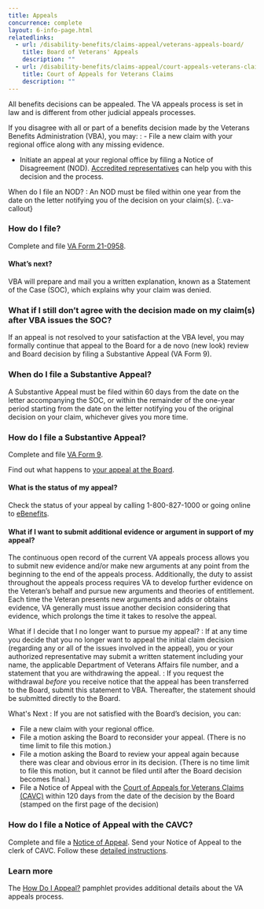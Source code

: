 ```yaml
---
title: Appeals
concurrence: complete
layout: 6-info-page.html
relatedlinks:
  - url: /disability-benefits/claims-appeal/veterans-appeals-board/
    title: Board of Veterans' Appeals
    description: ""
  - url: /disability-benefits/claims-appeal/court-appeals-veterans-claims/
    title: Court of Appeals for Veterans Claims
    description: ""
---
```



All benefits decisions can be appealed. The VA appeals process is set in law and is different from other judicial appeals processes.  

If you disagree with all or part of a benefits decision made by the Veterans Benefits Administration (VBA), you may:
: - File a new claim with your regional office along with any missing evidence.
  - Initiate an appeal at your regional office by filing a Notice of Disagreement (NOD). [Accredited representatives](/disability-benefits/apply-for-benefits/help/index.html) can help you with this decision and the process.

When do I file an NOD?
: An NOD must be filed within one year from the date on the letter notifying you of the decision on your claim(s).
{:.va-callout}

### How do I file?

Complete and file [VA Form 21-0958](http://www.vba.va.gov/pubs/forms/VBA-21-0958-ARE.pdf).

#### What’s next?

VBA will prepare and mail you a written explanation, known as a Statement of the Case (SOC), which explains why your claim was denied.

### What if I still don’t agree with the decision made on my claim(s) after VBA issues the SOC?

If an appeal is not resolved to your satisfaction at the VBA level, you may formally continue that appeal to the Board for a de novo (new look) review and Board decision by filing a Substantive Appeal (VA Form 9).

### When do I file a Substantive Appeal?

A Substantive Appeal must be filed within 60 days from the date on the letter accompanying the SOC, or within the remainder of the one-year period starting from the date on the letter notifying you of the original decision on your claim, whichever gives you more time.

### How do I file a Substantive Appeal?

Complete and file [VA Form 9](http://www.va.gov/vaforms/va/pdf/VA9.pdf). 

Find out what happens to [your appeal at the Board](/disability-benefits/claims-appeal/veterans-appeals-board/).

#### What is the status of my appeal?

Check the status of your appeal by calling 1-800-827-1000 or going online to [eBenefits](https://www.ebenefits.va.gov).

#### What if I want to submit additional evidence or argument in support of my appeal?  

The continuous open record of the current VA appeals process allows you to submit new evidence and/or make new arguments at any point from the beginning to the end of the appeals process. Additionally, the duty to assist throughout the appeals process requires VA to develop further evidence on the Veteran’s behalf and pursue new arguments and theories of entitlement. Each time the Veteran presents new arguments and adds or obtains evidence, VA generally must issue another decision considering that evidence, which prolongs the time it takes to resolve the appeal.


What if I decide that I no longer want to pursue my appeal?
: If at any time you decide that you no longer want to appeal the initial claim decision  (regarding any or all of the issues involved in the appeal), you or your authorized representative may submit a written statement including your name, the applicable Department of Veterans Affairs file number, and a statement that you are withdrawing the appeal. 
: If you request the withdrawal *before* you receive notice that the appeal has been transferred to the Board, submit this statement to VBA. Thereafter, the statement should be submitted directly to the Board.  

What's Next
: If you are not satisfied with the Board’s decision, you can:

  - File a new claim with your regional office.
  - File a motion asking the Board to reconsider your appeal. (There is no time limit to file this motion.)
  - File a motion asking the Board to review your appeal again because there was clear and obvious error in its decision. (There is no time limit to file this motion, but it cannot be filed until after the Board decision becomes final.)
  - File a Notice of Appeal with the [Court of Appeals for Veterans Claims (CAVC)](/disability-benefits/claims-appeal/court-appeals-veterans-claims/) within 120 days from the date of the decision by the Board (stamped on the first page of the decision)

### How do I file a Notice of Appeal with the CAVC?

Complete and file a [Notice of Appeal](http://www.uscourts.cavc.gov/forms_fees.php). Send your Notice of Appeal to the clerk of CAVC. Follow these [detailed instructions](http://www.uscourts.cavc.gov/appeal.php).

### Learn more

The [How Do I Appeal?](http://www.bva.va.gov/docs/Pamphlets/How-Do-I-Appeal-Booklet--508Compliance.pdf) pamphlet provides additional details about the VA appeals process.
